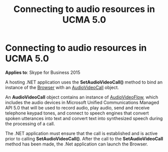 ﻿---
title: Connecting to audio resources in UCMA 5.0
description: Discusses connecting to audio resources in UCMA 5.0 using the SetAudioVideoCall() method to bind an instance of the Browser with an AudioVideoCall object.
TOCTitle: Connecting to audio resources in UCMA 5.0
ms:assetid: 8da6dc06-69b0-4e7c-b42e-1011cad4223f
ms:mtpsurl: https://msdn.microsoft.com/library/Dn466126(v=office.16)
ms:contentKeyID: 65240067
ms.date: 07/27/2015
mtps_version: v=office.16
---

# Connecting to audio resources in UCMA 5.0

**Applies to**: Skype for Business 2015

A hosting .NET application uses the **SetAudioVideoCall()** method to bind an instance of the [Browser](/dotnet/api/microsoft.rtc.collaboration.audiovideo.voicexml.browser?&preserve-view=true) with an [AudioVideoCall](/dotnet/api/microsoft.rtc.collaboration.audiovideo.audiovideocall) object.

An **AudioVideoCall** object contains an instance of [AudioVideoFlow](/dotnet/api/microsoft.rtc.collaboration.audiovideo.audiovideoflow), which includes the audio devices in Microsoft Unified Communications Managed API 5.0 that will be used to record audio, play audio, send and receive telephone keypad tones, and connect to speech engines that convert spoken utterances into text and convert text into synthesized speech during the processing of a call. 

The .NET application must ensure that the call is established and is active prior to calling **SetAudioVideoCall()**. After the call to the **SetAudioVideoCall** method has been made, the .Net application can launch the Browser.

